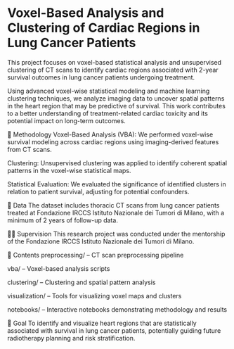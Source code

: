 # Voxel-Based Analysis and Clustering of Cardiac Regions in Lung Cancer Patients
This project focuses on voxel-based statistical analysis and unsupervised clustering of CT scans to identify cardiac regions associated with 2-year survival outcomes in lung cancer patients undergoing treatment.

Using advanced voxel-wise statistical modeling and machine learning clustering techniques, we analyze imaging data to uncover spatial patterns in the heart region that may be predictive of survival. This work contributes to a better understanding of treatment-related cardiac toxicity and its potential impact on long-term outcomes.

🧠 Methodology
Voxel-Based Analysis (VBA): We performed voxel-wise survival modeling across cardiac regions using imaging-derived features from CT scans.

Clustering: Unsupervised clustering was applied to identify coherent spatial patterns in the voxel-wise statistical maps.

Statistical Evaluation: We evaluated the significance of identified clusters in relation to patient survival, adjusting for potential confounders.

🧬 Data
The dataset includes thoracic CT scans from lung cancer patients treated at Fondazione IRCCS Istituto Nazionale dei Tumori di Milano, with a minimum of 2 years of follow-up data.

🧑‍🏫 Supervision
This research project was conducted under the mentorship of the
Fondazione IRCCS Istituto Nazionale dei Tumori di Milano.

📂 Contents
preprocessing/ – CT scan preprocessing pipeline

vba/ – Voxel-based analysis scripts

clustering/ – Clustering and spatial pattern analysis

visualization/ – Tools for visualizing voxel maps and clusters

notebooks/ – Interactive notebooks demonstrating methodology and results

📌 Goal
To identify and visualize heart regions that are statistically associated with survival in lung cancer patients, potentially guiding future radiotherapy planning and risk stratification.
